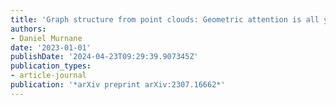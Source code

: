 ```yaml
---
title: 'Graph structure from point clouds: Geometric attention is all you need'
authors:
- Daniel Murnane
date: '2023-01-01'
publishDate: '2024-04-23T09:29:39.907345Z'
publication_types:
- article-journal
publication: '*arXiv preprint arXiv:2307.16662*'
---
```

